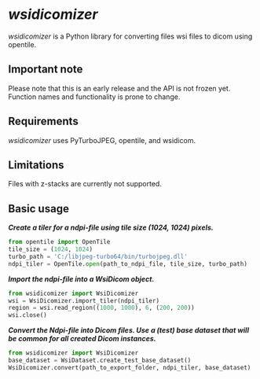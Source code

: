 # *wsidicomizer*
*wsidicomizer* is a Python library for converting files wsi files to dicom using opentile.

## Important note
Please note that this is an early release and the API is not frozen yet. Function names and functionality is prone to change.

## Requirements
*wsidicomizer* uses PyTurboJPEG, opentile, and wsidicom.

## Limitations
Files with z-stacks are currently not supported.

## Basic usage
***Create a tiler for a ndpi-file using tile size (1024, 1024) pixels.***
```python
from opentile import OpenTile
tile_size = (1024, 1024)
turbo_path = 'C:/libjpeg-turbo64/bin/turbojpeg.dll'
ndpi_tiler = OpenTile.open(path_to_ndpi_file, tile_size, turbo_path)
```

***Import the ndpi-file into a WsiDicom object.***
```python
from wsidicomizer import WsiDicomizer
wsi = WsiDicomizer.import_tiler(ndpi_tiler)
region = wsi.read_region((1000, 1000), 6, (200, 200))
wsi.close()
```

***Convert the Ndpi-file into Dicom files. Use a (test) base dataset that will be common for all created Dicom instances.***
```python
from wsidicomizer import WsiDicomizer
base_dataset = WsiDataset.create_test_base_dataset()
WsiDicomizer.convert(path_to_export_folder, ndpi_tiler, base_dataset)
```
